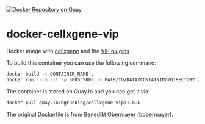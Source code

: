 [![Docker Repository on Quay](https://quay.io/repository/bgruening/cellxgene-vip/status "Docker Repository on Quay")](https://quay.io/repository/bgruening/cellxgene-vip)

# docker-cellxgene-vip

Docker image with [cellxgene](https://cellxgene.cziscience.com/) and the [VIP plugins](https://github.com/interactivereport/cellxgene_VIP).

To build this container you can use the following command:

```bash
docker build -t CONTAINER_NAME .
docker run --rm -it -p 5005:5005 -v PATH/TO/DATA/CONTAINING/DIRECTORY:/data CONTAINER_NAME cellxgene launch /data/FILE.h5ad --host 0.0.0.0 --port 5005
```

The container is stored on Quay.io and you can get it via:

```bash
docker pull quay.io/bgruening/cellxgene-vip:1.0.1
```


The original Dockerfile is from [Benedikt Obermayer (bobermayer)](https://github.com/bobermayer/cellxgene_vip/blob/master/docker/Dockerfile).
